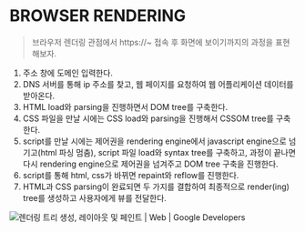 # BROWSER RENDERING

> 브라우저 렌더링 관점에서 https://~ 접속 후 화면에 보이기까지의 과정을 표현해보자.



1. 주소 창에 도메인 입력한다.
2. DNS 서버를 통해 ip 주소를 찾고, 웹 페이지를 요청하여 웹 어플리케이션 데이터를 받아온다.
3. HTML load와 parsing을 진행하면서 DOM tree를 구축한다.
4. CSS 파일을 만날 시에는 CSS load와 parsing을 진행해서 CSSOM tree를 구축한다.
5. script를 만날 시에는 제어권을 rendering engine에서 javascript engine으로 넘기고(html 파싱 멈춤), script 파일 load와 syntax tree를 구축하고, 과정이 끝나면 다시 rendering engine으로 제어권을 넘겨주고 DOM tree 구축을 진행한다.
6. script를 통해 html, css가 바뀌면 repaint와 reflow를 진행한다.
7. HTML과 CSS parsing이 완료되면 두 가지를 결합하여 최종적으로 render(ing) tree를 생성하고 사용자에게 뷰를 전달한다.

![렌더링 트리 생성, 레이아웃 및 페인트 | Web | Google Developers](https://developers.google.com/web/fundamentals/performance/critical-rendering-path/images/render-tree-construction.png?hl=ko)

